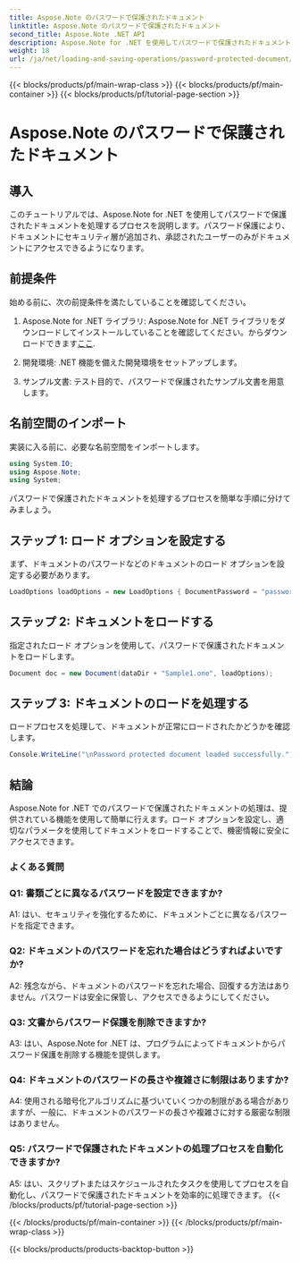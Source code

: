 ```yaml
---
title: Aspose.Note のパスワードで保護されたドキュメント
linktitle: Aspose.Note のパスワードで保護されたドキュメント
second_title: Aspose.Note .NET API
description: Aspose.Note for .NET を使用してパスワードで保護されたドキュメントを処理する方法を学びます。機密情報を簡単に保護します。
weight: 18
url: /ja/net/loading-and-saving-operations/password-protected-document/
---
```


{{< blocks/products/pf/main-wrap-class >}}
{{< blocks/products/pf/main-container >}}
{{< blocks/products/pf/tutorial-page-section >}}

# Aspose.Note のパスワードで保護されたドキュメント

## 導入

このチュートリアルでは、Aspose.Note for .NET を使用してパスワードで保護されたドキュメントを処理するプロセスを説明します。パスワード保護により、ドキュメントにセキュリティ層が追加され、承認されたユーザーのみがドキュメントにアクセスできるようになります。

## 前提条件

始める前に、次の前提条件を満たしていることを確認してください。

1. Aspose.Note for .NET ライブラリ: Aspose.Note for .NET ライブラリをダウンロードしてインストールしていることを確認してください。からダウンロードできます[ここ](https://releases.aspose.com/note/net/).

2. 開発環境: .NET 機能を備えた開発環境をセットアップします。

3. サンプル文書: テスト目的で、パスワードで保護されたサンプル文書を用意します。

## 名前空間のインポート

実装に入る前に、必要な名前空間をインポートします。

```csharp
using System.IO;
using Aspose.Note;
using System;
```

パスワードで保護されたドキュメントを処理するプロセスを簡単な手順に分けてみましょう。

## ステップ 1: ロード オプションを設定する

まず、ドキュメントのパスワードなどのドキュメントのロード オプションを設定する必要があります。

```csharp
LoadOptions loadOptions = new LoadOptions { DocumentPassword = "password" };
```

## ステップ 2: ドキュメントをロードする

指定されたロード オプションを使用して、パスワードで保護されたドキュメントをロードします。

```csharp
Document doc = new Document(dataDir + "Sample1.one", loadOptions);
```

## ステップ 3: ドキュメントのロードを処理する

ロードプロセスを処理して、ドキュメントが正常にロードされたかどうかを確認します。

```csharp
Console.WriteLine("\nPassword protected document loaded successfully.");
```

## 結論

Aspose.Note for .NET でのパスワードで保護されたドキュメントの処理は、提供されている機能を使用して簡単に行えます。ロード オプションを設定し、適切なパラメータを使用してドキュメントをロードすることで、機密情報に安全にアクセスできます。

### よくある質問

### Q1: 書類ごとに異なるパスワードを設定できますか?

A1: はい、セキュリティを強化するために、ドキュメントごとに異なるパスワードを指定できます。

### Q2: ドキュメントのパスワードを忘れた場合はどうすればよいですか?

A2: 残念ながら、ドキュメントのパスワードを忘れた場合、回復する方法はありません。パスワードは安全に保管し、アクセスできるようにしてください。

### Q3: 文書からパスワード保護を削除できますか?

A3: はい、Aspose.Note for .NET は、プログラムによってドキュメントからパスワード保護を削除する機能を提供します。

### Q4: ドキュメントのパスワードの長さや複雑さに制限はありますか?

A4: 使用される暗号化アルゴリズムに基づいていくつかの制限がある場合がありますが、一般に、ドキュメントのパスワードの長さや複雑さに対する厳密な制限はありません。

### Q5: パスワードで保護されたドキュメントの処理プロセスを自動化できますか?

A5: はい、スクリプトまたはスケジュールされたタスクを使用してプロセスを自動化し、パスワードで保護されたドキュメントを効率的に処理できます。
{{< /blocks/products/pf/tutorial-page-section >}}

{{< /blocks/products/pf/main-container >}}
{{< /blocks/products/pf/main-wrap-class >}}

{{< blocks/products/products-backtop-button >}}
